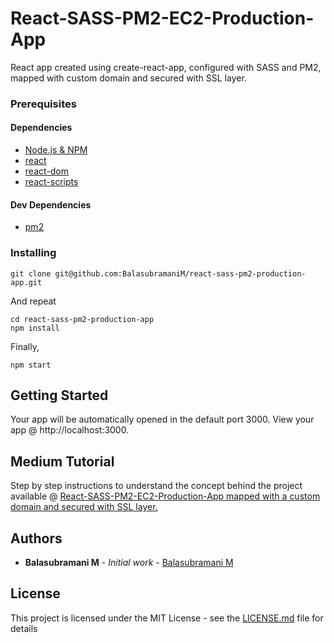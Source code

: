 # React-SASS-PM2-EC2-Production-App

React app created using create-react-app, configured with SASS and PM2, mapped with custom domain and secured with SSL layer.

### Prerequisites

#### Dependencies

* [Node.js & NPM](https://www.npmjs.com/package/download)
* [react](https://www.npmjs.com/package/react)
* [react-dom](https://www.npmjs.com/package/react-dom)
* [react-scripts](https://www.npmjs.com/package/react-scripts)

#### Dev Dependencies

* [pm2](https://www.npmjs.com/package/pm2)

### Installing

```
git clone git@github.com:BalasubramaniM/react-sass-pm2-production-app.git
```

And repeat

```
cd react-sass-pm2-production-app
npm install
```

Finally,

```
npm start
```

## Getting Started

Your app will be automatically opened in the default port 3000. View your app @ http://localhost:3000.

## Medium Tutorial

Step by step instructions to understand the concept behind the project available @ [React-SASS-PM2-EC2-Production-App mapped with a custom domain and secured with SSL layer.](https://hackernoon.com/react-sass-pm2-ec2-production-app-mapped-with-a-custom-domain-and-secured-with-ssl-layer-c678e752a4ab)

## Authors

* **Balasubramani M** - _Initial work_ - [Balasubramani M](https://github.com/balasubramanim)

## License

This project is licensed under the MIT License - see the [LICENSE.md](LICENSE.md) file for details
